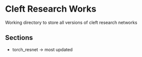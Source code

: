# Cleft Research Works
Working directory to store all versions of cleft research networks
## Sections
- torch_resnet -> most updated
